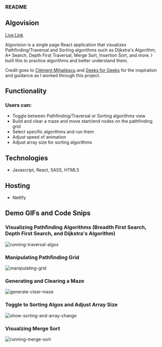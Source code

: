 ### README

## Algovision

[Live Link](https://algovision-project.netlify.app/)

Algovision is a single page React application that visualizes Pathfinding/Traversal and Sorting algorithms such as Dijkstra's Algorithm, A* Search, Depth First Traversal, Merge Sort, Insertion Sort, and more. I built this to practice algorithms and better understand them.

Credit goes to [Clément Mihailescu](https://www.youtube.com/watch?v=msttfIHHkak) and [Geeks for Geeks](https://www.geeksforgeeks.org/) for the inspiration and guidance as I worked through this project.

## Functionality

### Users can:
* Toggle between Pathfinding/Traversal or Sorting algorithms view
* Build and clear a maze and move start/end nodes on the pathfinding grid
* Select specific algorithms and run them
* Adjust speed of animation
* Adjust array size for sorting algorithms

## Technologies
* Javascript, React, SASS, HTML5

## Hosting
* Netlify

## Demo GIFs and Code Snips

### Visualizing Pathfinding Algorithms (Breadth First Search, Depth First Search, and Dijkstra's Algorithm)

![running-traversal-algos](https://user-images.githubusercontent.com/82901917/195257655-8a2c7ada-73b8-4a46-a91a-99d273d1e84e.gif)

### Manipulating Pathfinding Grid

![manipulating-grid](https://user-images.githubusercontent.com/82901917/195257470-b960e539-1e85-4990-bd17-4a470b4ff981.gif)

### Generating and Clearing a Maze

![generate-clear-maze](https://user-images.githubusercontent.com/82901917/195257563-a3bb6192-7c9a-4624-aa44-e4b6e7c41abf.gif)

### Toggle to Sorting Algos and Adjust Array Size

![show-sorting-and-array-change](https://user-images.githubusercontent.com/82901917/195257719-f93a57dd-034d-4d85-8fd8-db7c43545ecb.gif)

### Visualzing Merge Sort

![running-merge-sort](https://user-images.githubusercontent.com/82901917/195257774-a9d800ee-43e3-415d-a54a-6724fead1da6.gif)



